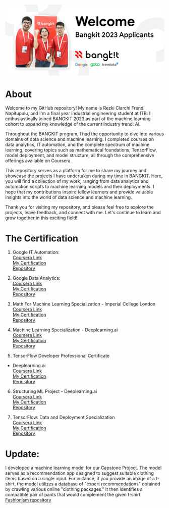 ![Bangkit 2023 Flyer](Images/Bangkit.webp)

# About

Welcome to my GitHub repository! My name is Rezki Ciarchi Frendi Napitupulu, and I'm a final year industrial engineering student at ITB. I enthusiastically joined BANGKIT 2023 as part of the machine learning cohort to expand my knowledge of the current industry trend: AI.

Throughout the BANGKIT program, I had the opportunity to dive into various domains of data science and machine learning. I completed courses on data analytics, IT automation, and the complete spectrum of machine learning, covering topics such as mathematical foundations, TensorFlow, model deployment, and model structure, all through the comprehensive offerings available on Coursera.

This repository serves as a platform for me to share my journey and showcase the projects I have undertaken during my time in BANGKIT. Here, you will find a collection of my work, ranging from data analytics and automation scripts to machine learning models and their deployments. I hope that my contributions inspire fellow learners and provide valuable insights into the world of data science and machine learning.

Thank you for visiting my repository, and please feel free to explore the projects, leave feedback, and connect with me. Let's continue to learn and grow together in this exciting field!

# The Certification

1. Google IT Automation:  
[Coursera Link](https://www.coursera.org/professional-certificates/google-it-automation)  
[My Certification](#)  
[Repository](#)
  
2. Google Data Analytics:  
[Coursera Link](https://www.coursera.org/google-certificates/data-analytics-certificate)  
[My Certification](#)  
[Repository](#)  
  
3. Math For Machine Learning Specialization - Imperial College London  
[Coursera Link](https://www.coursera.org/specializations/mathematics-machine-learning)  
[My Certification](#)  
[Repository](#)  
  
4. Machine Learning Specialization - Deeplearning.ai  
[Coursera Link](https://www.coursera.org/specializations/machine-learning-introduction)  
[My Certification](#)  
[Repository](#)  

5. TensorFlow Developer Professional Certificate
 - Deeplearning.ai  
[Coursera Link](https://www.coursera.org/professional-certificates/tensorflow-in-practice)  
[My Certification](#)  
[Repository](#)  

6. Structuring ML Project - Deeplearning.ai  
[Coursera Link](https://www.coursera.org/learn/machine-learning-projects)  
[My Certification](#)  
[Repository](#)  

7. TensorFlow: Data and Deployment Specialization  
[Coursera Link](https://www.coursera.org/specializations/tensorflow-data-and-deployment)  
[My Certification](#)  
[Repository](#)  
  

# Update:

I developed a machine learning model for our Capstone Project. The model serves as a recommendation app designed to suggest suitable clothing items based on a single input. For instance, if you provide an image of a t-shirt, the model utilizes a database of "expert recommendations" obtained by crawling various online "clothing packages." It then identifies a compatible pair of pants that would complement the given t-shirt. [Fashionism repository](https://github.com/Fashionism-Bangkit-Capstone/Fashionism-Machine-Learning)
